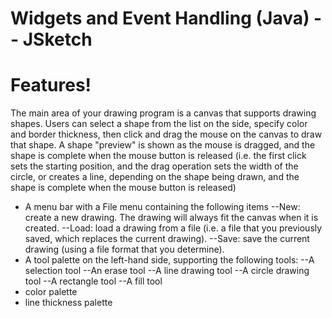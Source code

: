 # Widgets and Event Handling (Java) -- JSketch



# Features!
The main area of your drawing program is a canvas that supports drawing shapes. Users can select a shape from the list on the side, specify color and border thickness, then click and drag the mouse on the canvas to draw that shape. A shape "preview" is shown as the mouse is dragged, and the shape is complete when the mouse button is released (i.e. the first click sets the starting position, and the drag operation sets the width of the circle, or creates a line, depending on the shape being drawn, and the shape is complete when the mouse button is released)

  - A menu bar with a File menu containing the following items
    --New: create a new drawing. The drawing will always fit the canvas when it is created.
    --Load: load a drawing from a file (i.e. a file that you previously saved, which      replaces the current drawing).
    --Save: save the current drawing (using a file format that you determine).
   - A tool palette on the left-hand side, supporting the following tools:
     --A selection tool
      --An erase tool
       --A line drawing tool
     --A circle drawing tool
    --A rectangle tool
   --A fill tool
   - color palette
   -  line thickness palette